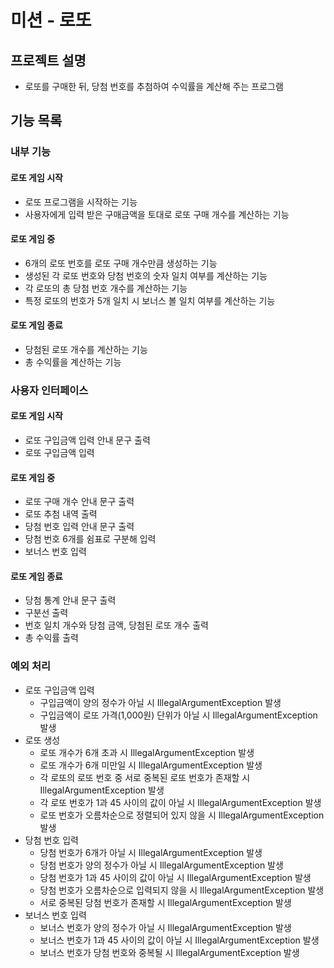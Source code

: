 # 미션 - 로또

## 프로젝트 설명

- 로또를 구매한 뒤, 당첨 번호를 추첨하여 수익률을 계산해 주는 프로그램

## 기능 목록

### 내부 기능

#### 로또 게임 시작

- 로또 프로그램을 시작하는 기능
- 사용자에게 입력 받은 구매금액을 토대로 로또 구매 개수를 계산하는 기능

#### 로또 게임 중

- 6개의 로또 번호를 로또 구매 개수만큼 생성하는 기능
- 생성된 각 로또 번호와 당첨 번호의 숫자 일치 여부를 계산하는 기능
- 각 로또의 총 당첨 번호 개수를 계산하는 기능
- 특정 로또의 번호가 5개 일치 시 보너스 볼 일치 여부를 계산하는 기능

#### 로또 게임 종료

- 당첨된 로또 개수를 계산하는 기능
- 총 수익률을 계산하는 기능

### 사용자 인터페이스

#### 로또 게임 시작

- 로또 구입금액 입력 안내 문구 출력
- 로또 구입금액 입력

#### 로또 게임 중

- 로또 구매 개수 안내 문구 출력
- 로또 추첨 내역 출력
- 당첨 번호 입력 안내 문구 출력
- 당첨 번호 6개를 쉼표로 구분해 입력
- 보너스 번호 입력

#### 로또 게임 종료

- 당첨 통계 안내 문구 출력
- 구분선 출력
- 번호 일치 개수와 당첨 금액, 당첨된 로또 개수 출력
- 총 수익률 출력

### 예외 처리

- 로또 구입금액 입력
    - 구입금액이 양의 정수가 아닐 시 IllegalArgumentException 발생
    - 구입금액이 로또 가격(1,000원) 단위가 아닐 시 IllegalArgumentException 발생
- 로또 생성
    - 로또 개수가 6개 초과 시 IllegalArgumentException 발생
    - 로또 개수가 6개 미만일 시 IllegalArgumentException 발생
    - 각 로또의 로또 번호 중 서로 중복된 로또 번호가 존재할 시 IllegalArgumentException 발생
    - 각 로또 번호가 1과 45 사이의 값이 아닐 시 IllegalArgumentException 발생
    - 로또 번호가 오름차순으로 정렬되어 있지 않을 시 IllegalArgumentException 발생
- 당첨 번호 입력
    - 당첨 번호가 6개가 아닐 시 IllegalArgumentException 발생
    - 당첨 번호가 양의 정수가 아닐 시 IllegalArgumentException 발생
    - 당첨 번호가 1과 45 사이의 값이 아닐 시 IllegalArgumentException 발생
    - 당첨 번호가 오름차순으로 입력되지 않을 시 IllegalArgumentException 발생
    - 서로 중복된 당첨 번호가 존재할 시 IllegalArgumentException 발생
- 보너스 번호 입력
    - 보너스 번호가 양의 정수가 아닐 시 IllegalArgumentException 발생
    - 보너스 번호가 1과 45 사이의 값이 아닐 시 IllegalArgumentException 발생
    - 보너스 번호가 당첨 번호와 중복될 시 IllegalArgumentException 발생
